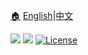 [🏠](../../README.md) [English](beetp_readme_eng.md)|[中文](beetp_readme_cn.md)

![](https://img.shields.io/badge/Java-8+-green.svg)
![](https://img.shields.io/maven-central/v/io.github.chris2018998/stone?logo=apache-maven)
[![License](https://img.shields.io/github/license/Chris2018998/stone?color=4D7A97&logo=apache)](https://github.com/Chris2018998/stone/blob/main/LICENSE)
